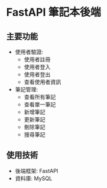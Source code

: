 # FastAPI 筆記本後端

## 主要功能
- 使用者驗證:
    - 使用者註冊
    - 使用者登入
    - 使用者登出
    - 查看使用者資訊
- 筆記管理:
    - 查看所有筆記
    - 查看單一筆記
    - 新增筆記
    - 更新筆記
    - 刪除筆記
    - 搜尋筆記

## 使用技術
- 後端框架: FastAPI
- 資料庫: MySQL